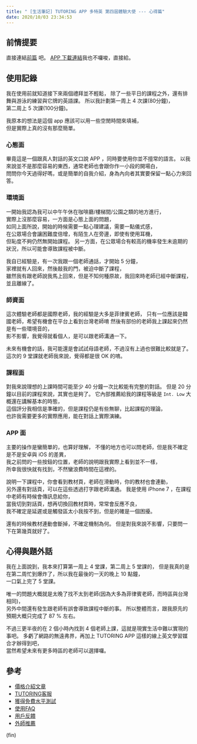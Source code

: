 ```yaml
---
title: " [生活筆記] TUTORING APP 多特英 第四屆體驗大使 --- 心得篇"
date: 2020/10/03 23:34:53
---
```


## 前情提要

直接連結[前篇](https://blog.marsen.me/2020/09/09/2020/before_try_tutoring_app/) 吧。
[APP 下載連結](https://bit.ly/3dJk4Sr)我也不囉唆，直接給。

## 使用記錄

我在使用前就知道接下來兩個禮拜並不輕鬆，
除了一些平日的課程之外，還有排舞與游泳的練習與它牌的英語課。
所以我計劃第一周上 4 次課(80分鐘)，  
第二周上 5 次課(100分鐘)。

我原本的想法是這個 app 應該可以用一些空閒時間來填補，  
但是實際上真的沒有那麼簡單。

### 心態面

畢竟這是一個跟真人對話的英文口說 APP ，同時要使用你並不擅常的語言。
以我來說並不是那麼容易的東西，通常老師也會跟你作一小段的開場白，  
問問你今天過得好嗎，或是簡單的自我介紹，身為內向者其實要保留一點心力來回答。

### 環境面

一開始我認為我可以中午午休在咖啡廳/樓梯間/公園之類的地方進行，  
實際上沒那麼容易，一方面是心態上面的問題，  
如同上面所說，開始的時候需要一點心理建議，需要一點儀式感，  
在公眾場合會讓困難度倍增，有陌生人在旁邊，即使有使用耳機，  
但恥度不夠仍然無開始課程。
另一方面，在公眾場合有較高的機率發生未逾期的狀況，所以可能會導致課程被中斷。

我自已經驗是，有一次我跟一個老師通話，才開始 5 分鐘，  
家裡就有人回來，然後敲我的門，被迫中斷了課程，  
雖然我有跟老師說我馬上回來，但是不知何種原故，我回來時老師已經中斷課程，  
並且離線了。

### 師資面

這次體驗老師都是國際老師，我的經驗是大多是菲律賓老師，
只有一位應該是韓國老師，希望有機會在平台上看到台灣老師唷
然後有部份的老師我上課起來仍然是有一些環境音的，  
影不影響，我覺得就看個人，是可以跟老師溝通一下。

未來有機會的話，我可能還是會試試母語老師，不過沒有上過也很難比較就是了。
這次的 9 堂課就老師我來說，覺得都是很 OK 的唷。

### 課程面

對我來說理想的上課時間可能至少 40 分鐘一次比較能有完整的對話。
但是 20 分鐘以目前的課程來說，其實也是夠了。
它內部推薦給我的課程等級是 `Int. Low` 大概還在講解基本的時態，  
這個評分我相信是準確的，但是課程仍是有些無聊，比起課程的理論，  
也許我需要更多的實際應用，能在對話上實際演練。

### APP 面

主要的操作是蠻簡單的，也算好理解，
不懂的地方也可以問老師，但是我不確定是不是安卓與 iOS 的差異，  
我之前問的一些按鈕的位置，老師的說明跟我實際上看到並不一樣，  
所幸我很快就有找到，不然蠻浪費時間在這裡的。

說明一下課程中，你會看到教材頁，老師在滑動時，你的教材也會連動，  
另外還有對話頁，可以在這些透過打字跟老師溝通。
我是使用 iPhone 7 ，在課程中老師有時候會傳訊息給你，  
當我切到對話頁，想再切換回教材頁時，常常會反應不良，  
我不確定是延遲或是觸發區太小我按不到，但是的確是一個困擾。  

還有的時候教材連動會斷掉，不確定機制為何。
但是對我來說不影響，只要問一下在第幾頁就好了。

## 心得與題外話

我在上面說到，我本來打算第一周上 4 堂課，第二周上 5 堂課的，
但是我真的是在第二周忙到爆炸了，所以我在最後的一天的晚上 10 點鐘，  
一口氣上完了 5 堂課。

唯一的問題大概就是太晚了找不太到老師(因為大多為菲律賓老師，而時區與台灣相同)，  
另外中間還有發生跟老師有誤會導致課程中斷的事。
所以整體而言，跟我原先的預期大概只完成了 87 % 左右。

不過三更半夜的在 2 個小時內找到 4 個老師上課，這就是現實生活中難以實現的事吧。
多虧了網路的無遠弗界，再加上 TUTORING APP 這樣的線上英文學習媒合才辦得到吧，  
當然希望未來有更多時區的老師可以選擇囉。

## 參考

- [價格介紹文章](https://tutoring.pixnet.net/blog/post/3797354)
- [TUTORING客服](https://tutoring.pixnet.net/blog/post/12459416)
- [獲得免費水平測試](https://tutoring.pixnet.net/blog/post/7117913-app%e4%bd%bf%e7%94%a8%e4%bb%8b%e7%b4%b9%ef%bd%9c%e5%a6%82%e4%bd%95%e7%8d%b2%e5%be%97%e5%85%8d%e8%b2%bb%e6%b0%b4%e5%b9%b3%e6%b8%ac%e8%a9%a6%e5%88%b8%ef%bc%9f%ef%bd%9ctut)
- [使用FAQ](https://tutoring.pixnet.net/blog/category/270020)
- [用戶反饋](https://tutoring.pixnet.net/blog/category/219587)
- [外師推薦](https://tutoring.pixnet.net/blog/category/214517)

(fin)
